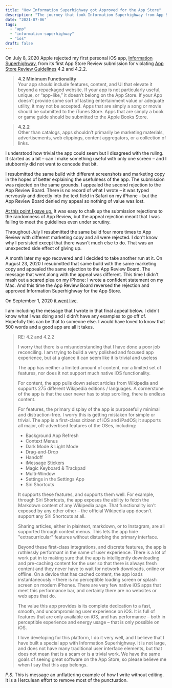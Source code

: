 ```yaml
---
title: "How Information Superhighway got Approved for the App Store"
description: "The journey that took Information Superhighway from App Store reject to App Store darling."
date: "2021-07-06"
tags:
  - "app"
  - "information-superhighway"
  - "ios"
draft: false
---
```


On July 8, 2020 Apple rejected my first personal iOS app, [Information Superhighway](https://superhighway.info), from its first App Store Review submission for violating [App Store Review Guidelines](https://developer.apple.com/app-store/review/guidelines/) 4.2 and 4.2.2.

> **4.2 Minimum Functionality**  
> Your app should include features, content, and UI that elevate it beyond a repackaged website. If your app is not particularly useful, unique, or “app-like,” it doesn’t belong on the App Store. If your App doesn’t provide some sort of lasting entertainment value or adequate utility, it may not be accepted. Apps that are simply a song or movie should be submitted to the iTunes Store. Apps that are simply a book or game guide should be submitted to the Apple Books Store.

> **4.2.2**  
> Other than catalogs, apps shouldn’t primarily be marketing materials, advertisements, web clippings, content aggregators, or a collection of links.

I understood how trivial the app could seem but I disagreed with the ruling. It started as a bit – can I make something useful with only one screen – and I stubbornly did not want to concede that bit.

I resubmitted the same build with different screenshots and marketing copy in the hopes of better explaining the usefulness of the app. The submission was rejected on the same grounds. I appealed the second rejection to the App Review Board. There is no record of what I wrote – it was typed nervously and directly into the text field in Safari on my iPhone – but the App Review Board denied my appeal so nothing of value was lost.

[At this point I gave up.](https://pxlnv.com/linklog/app-review-superhighway/) It was easy to chalk up the submission rejections to the randomness of App Review, but the appeal rejection meant that I was failing to meet the guidelines even under scrutiny.

Throughout July I resubmitted the same build four more times to App Review with different marketing copy and all were rejected. I don't know why I persisted except that there wasn't much else to do. That was an unexpected side effect of giving up.

A month later my ego recovered and I decided to take another run at it. On August 23, 2020 I resubmitted that same build with the same marketing copy and appealed the same rejection to the App Review Board. The message that went along with the appeal was different. This time I didn't mash out a scared plea on my iPhone: I wrote a confident statement on my Mac. And this time the App Review Board reversed the rejection and approved Information Superhighway for the App Store. 

On September 1, 2020 [it went live](https://apps.apple.com/us/app/id1494503555).

I am including the message that I wrote in that final appeal below. I didn't know what I was doing and I didn't have any examples to go off of. Hopefully this can be that to someone else. I would have loved to know that 500 words and a good app are all it takes.


> RE: 4.2 and 4.2.2
> 
> I worry that there is a misunderstanding that I have done a poor job reconciling. I am trying to build a very polished and focused app experience, but at a glance it can seem like it is trivial and useless
> 
> The app has neither a limited amount of content, nor a limited set of features, nor does it not support much native iOS functionality.
> 
> For content, the app pulls down select articles from Wikipedia and supports 275 different Wikipedia editions / languages. A cornerstone of the app is that the user never has to stop scrolling, there is endless content.
> 
> For features, the primary display of the app is purposefully minimal and distraction-free. I worry this is getting mistaken for simple or trivial. The app is a first-class citizen of iOS and iPadOS; it supports all major, oft-advertised features of the OSes, including:
> 
> - Background App Refresh
> - Context Menus
> - Dark Mode & Light Mode
> - Drag-and-Drop
> - Handoff
> - iMessage Stickers
> - Magic Keyboard & Trackpad
> - Multi-Window
> - Settings in the Settings App
> - Siri Shortcuts
> 
> It supports these features, and supports them well. For example, through Siri Shortcuts, the app exposes the ability to  fetch the Markdown content of any Wikipedia page. That functionality isn't exposed by any other other – the official Wikipedia app doesn't support any Siri Shortcuts at all.
> 
> Sharing articles, either in plaintext, markdown, or to Instagram, are all supported through context menus. This lets the app hide "extracurricular" features without disturbing the primary interface.
> 
> Beyond these first-class integrations, and discrete features, the app is ruthlessly performant in the name of user experience. There is a lot of work put in to making sure that the app is intelligently downloading and pre-caching content for the user so that there is always fresh content and they never have to wait for network downloads, online or offline. On a device that has cached content, the app loads instantaneously – there is no perceptible loading screen or splash screen on modern iPhones. There are very few native iOS apps that meet this performance bar, and certainly there are no websites or web apps that do.
> 
> The value this app provides is its complete dedication to a fast, smooth, and uncompromising user experience on iOS. It is full of features that are only available on iOS, and has performance – both in perceptible experience and energy usage – that is only possible on iOS.
> 
> I love developing for this platform, I do it very well, and I believe that I have built a special app with Information Superhighway. It is not large, and does not have many traditional user interface elements, but that does not mean that is a scam or is a trivial work. We have the same goals of seeing great software on the App Store, so please believe me when I say that this app belongs.

*P.S.* This is message an unflattering example of how I write without editing. It is a Herculean effort to remove most of the punctuation.